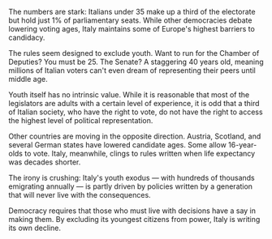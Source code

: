 The numbers are stark: Italians under 35 make up a third of the electorate but hold just 1% of parliamentary seats. While other democracies debate lowering voting ages, Italy maintains some of Europe's highest barriers to candidacy.

The rules seem designed to exclude youth. Want to run for the Chamber of Deputies? You must be 25. The Senate? A staggering 40 years old, meaning millions of Italian voters can't even dream of representing their peers until middle age.

Youth itself has no intrinsic value. While it is reasonable that most of the legislators are adults with a certain level of experience, it is odd that a third of Italian society, who have the right to vote, do not have the right to access the highest level of political representation. 

Other countries are moving in the opposite direction. Austria, Scotland, and several German states have lowered candidate ages. Some allow 16-year-olds to vote. Italy, meanwhile, clings to rules written when life expectancy was decades shorter.

The irony is crushing: Italy's youth exodus — with hundreds of thousands emigrating annually — is partly driven by policies written by a generation that will never live with the consequences.

Democracy requires that those who must live with decisions have a say in making them. By excluding its youngest citizens from power, Italy is writing its own decline.